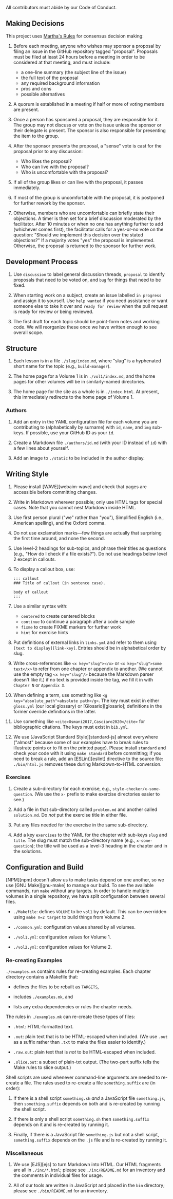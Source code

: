 ---
---

All contributors must abide by our <x key="conduct">Code of Conduct</x>.

## Making Decisions

This project uses [Martha's Rules](https://journals.sagepub.com/doi/10.1177/088610998600100206) for consensus decision making:

1.  Before each meeting, anyone who wishes may sponsor a proposal by filing an issue in the GitHub repository tagged "proposal".
    Proposals must be filed at least 24 hours before a meeting in order to be considered at that meeting, and must include:
    -   a one-line summary (the subject line of the issue)
    -   the full text of the proposal
    -   any required background information
    -   pros and cons
    -   possible alternatives

2.  A quorum is established in a meeting if half or more of voting members are present.

3.  Once a person has sponsored a proposal, they are responsible for it.
    The group may not discuss or vote on the issue unless the sponsor or their delegate is present.
    The sponsor is also responsible for presenting the item to the group.

4.  After the sponsor presents the proposal,
    a "sense" vote is cast for the proposal prior to any discussion:
    -   Who likes the proposal?
    -   Who can live with the proposal?
    -   Who is uncomfortable with the proposal?

5.  If all of the group likes or can live with the proposal,
    it passes immediately.

6.  If most of the group is uncomfortable with the proposal,
    it is postponed for further rework by the sponsor.

7.  Otherwise,
    members who are uncomfortable can briefly state their objections.
    A timer is then set for a brief discussion moderated by the facilitator.
    After 10 minutes or when no one has anything further to add (whichever comes first),
    the facilitator calls for a yes-or-no vote on the question:
    "Should we implement this decision over the stated objections?"
    If a majority votes "yes" the proposal is implemented.
    Otherwise, the proposal is returned to the sponsor for further work.

## Development Process

1.  Use `discussion` to label general discussion threads,
    `proposal` to identify proposals that need to be voted on,
    and `bug` for things that need to be fixed.

1.  When starting work on a subject,
    create an issue labelled `in progress` and assign it to yourself.
    Use `help wanted` if you need assistance or want someone else to take it over
    and `ready for review` when the pull request is ready for review or being reviewed.

1.  The first draft for each topic should be point-form notes and working code.
    We will reorganize these once we have written enough to see overall scope.

## Structure

1.  Each lesson is in a file `./slug/index.md`,
    where "slug" is a hyphenated short name for the topic (e.g., `build-manager`).

1.  The home page for a Volume 1 is in `./vol1/index.md`,
    and the home pages for other volumes will be in similarly-named directories.

1.  The home page for the site as a whole is in `./index.html`.
    At present, this immediately redirects to the home page of Volume 1.

### Authors

1.  Add an entry in the YAML configuration file for each volume you are contributing to
    (alphabetically by surname) with `id`, `name`, and `img` sub-keys.
    If possible, use your GitHub ID as your `id`.

2.  Create a Markdown file `./authors/id.md` (with your ID instead of `id`)
    with a few lines about yourself.

3.  Add an image to `./static` to be included in the author display.

## Writing Style

1.  Please install [WAVE][webaim-wave] and check that pages are accessible
    before committing changes.

1.  Write in Markdown wherever possible; only use HTML tags for special cases.
    Note that you cannot nest Markdown inside HTML.

1.  Use first person plural ("we" rather than "you"),
    Simplified English (i.e., American spelling),
    and the Oxford comma.

1.  Do not use exclamation marks—few things are actually that surprising the first time around,
    and none the second.

1.  Use level-2 headings for sub-topics, and phrase their titles as questions
    (e.g., "How do I check if a file exists?").
    Do not use headings below level 2 except in callouts.

1.  To display a callout box, use:

    ```
    ::: callout
    ### Title of callout (in sentence case).

    body of callout
    :::
    ```

1.  Use a similar syntax with:
    -   `centered` to create centered blocks
    -   `continue` to continue a paragraph after a code sample
    -   `fixme` to create FIXME markers for further work
    -   `hint` for exercise hints

1.  Put definitions of external links in `links.yml`
    and refer to them using `[text to display][link-key]`.
    Entries should be in alphabetical order by slug.

1.  Write cross-references like `<x key="slug"></x>` or `<x key="slug">some text</x>`
    to refer from one chapter or appendix to another.
    (We cannot use the empty tag `<x key="slug"/>` because the Markdown parser doesn't like it.)
    if no text is provided inside the tag,
    we fill it in with `Chapter N` or `Appendix X`.

1.  When defining a term, use something like `<g key="absolute_path">absolute path</g>`.
    The key must exist in either `gloss.yml` (our local glossary)
    or [Glosario][glosario];
    definitions in the former override definitions in the latter.

1.  Use something like `<cite>Osmani2017,Casciaro2020</cite>` for bibliographic citations.
    The keys must exist in `bib.yml`.

1.  We use [JavaScript Standard Style][standard-js] almost everywhere
    ("almost" because some of our examples have to break rules to illustrate points
    or to fit on the printed page).
    Please install `standard` and check your code with it using `make standard` before committing;
    if you need to break a rule, add an [ESLint][eslint] directive to the source file:
    `./bin/html.js` removes these during Markdown-to-HTML conversion.

### Exercises

1.  Create a sub-directory for each exercise, e.g., `style-checker/x-some-question`.
    (We use the `x-` prefix to make exercise directories easier to see.)

1.  Add a file in that sub-directory called `problem.md` and another called `solution.md`.
    Do *not* put the exercise title in either file.

1.  Put any files needed for the exercise in the same sub-directory.

1.  Add a key `exercises` to the YAML for the chapter with sub-keys `slug` and `title`.
    The slug must match the sub-directory name (e.g., `x-some-question`);
    the title will be used as a level-3 heading in the chapter and in the solutions.

## Configuration and Build

[NPM][npm] doesn't allow us to make tasks depend on one another,
so we use [GNU Make][gnu-make] to manage our build.
To see the available commands, run `make` without any targets.
In order to handle multiple volumes in a single repository,
we have split configuration between several files.

-   `./Makefile`: defines `VOLUME` to be `vol1` by default.
    This can be overridden using `make V=2 target` to build things from Volume 2.

-   `./common.yml`: configuration values shared by all volumes.

-   `./vol1.yml`: configuration values for Volume 1.

-   `./vol2.yml`: configuration values for Volume 2.

### Re-creating Examples

`./examples.mk` contains rules for re-creating examples.
Each chapter directory contains a Makefile that:

-   defines the files to be rebuilt as `TARGETS`,

-   includes `./examples.mk`, and

-   lists any extra dependencies or rules the chapter needs.

The rules in `./examples.mk` can re-create these types of files:

-   `.html`: HTML-formatted text.

-   `.out`: plain text that is to be HTML-escaped when included.
    (We use `.out` as a suffix rather than `.txt` to make the files easier to identify.)

-   `.raw.out`: plain text that is *not* to be HTML-escaped when included.

-   `.slice.out`: a subset of plain-txt output.
    (The two-part suffix tells the Make rules to slice output.)

Shell scripts are used whenever command-line arguments are needed to re-create a file.
The rules used to re-create a file `something.suffix` are (in order):

1.  If there is a shell script `something.sh` *and* a JavaScript file `something.js`,
    then `something.suffix` depends on both
    and is re-created by running the shell script.

1.  If there is only a shell script `something.sh`
    then `something.suffix` depends on it and is re-created by running it.

1.  Finally,
    if there is a JavaScript file `something.js` but not a shell script,
    `something.suffix` depends on the `.js` file and is re-created by running it.

### Miscellaneous

1.  We use [EJS][ejs] to turn Markdown into HTML.
    Our HTML fragments are all in `./inc/*.html`;
    please see `./inc/README.md` for an inventory
    and the comments in individual files for usage.

1.  All of our tools are written in JavaScript and placed in the `bin` directory;
    please see `./bin/README.md` for an inventory.
